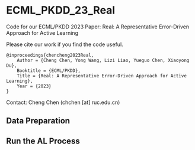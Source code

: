 # ECML_PKDD_23_Real
Code for our ECML/PKDD 2023 Paper:
  Real: A Representative Error-Driven Approach for Active Learning

Please cite our work if you find the code useful.
```
@inproceedings{chencheng2023Real,
	Author = {Cheng Chen, Yong Wang, Lizi Liao, Yueguo Chen, Xiaoyong Du},
	Booktitle = {ECML/PKDD},
	Title = {Real: A Representative Error-Driven Approach for Active Learning},
	Year = {2023}
}	
```
Contact: Cheng Chen (chchen [at] ruc.edu.cn)

## Data Preparation 

## Run the AL Process


